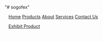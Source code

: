 "# sogofex" 
<div id="menu" class="absolute text-[#ffffff7a] bg-[#0C071E] flex-col items-right w-full self-end py-4 space-y-6 sm:w-auto sm:self-cente flex" style="
    left: 0px;
    margin-left: 0px;
    padding-left: 12px;
    border-right-width: 0px;
    padding-right: 12px;
">
            <a href="#">Home</a>
            <a href="#">Products</a>
            <a href="#">About</a>
            <a href="#">Services</a>
            <a href="#">Contact Us</a>
            <a href="#" class=" flex items-center space-x-2 text-white px-5 py-3 text-sm rounded-md border-solid border-[2px] hover:opacity-80 rubik">
            <p>
                Exhibit Product
            </p>
            <svg width="20" height="20" viewBox="0 0 24 24" fill="none" xmlns="http://www.w3.org/2000/svg">
                <path d="M14.4297 5.93007L20.4997 12.0001L14.4297 18.0701" stroke="white" stroke-width="1.5" stroke-miterlimit="10" stroke-linecap="round" stroke-linejoin="round"></path>
                <path d="M3.5 12L20.33 12" stroke="white" stroke-width="1.5" stroke-miterlimit="10" stroke-linecap="round" stroke-linejoin="round"></path>
            </svg>                        
        </a>
        </div>